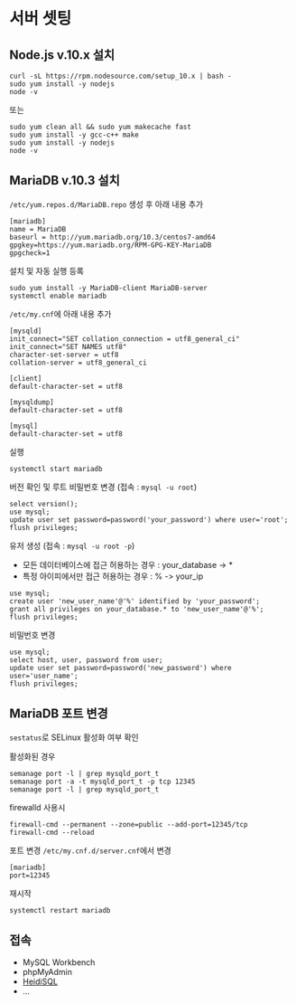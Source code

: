 # 서버 셋팅

## Node.js v.10.x 설치
```
curl -sL https://rpm.nodesource.com/setup_10.x | bash -
sudo yum install -y nodejs
node -v
```
또는
```
sudo yum clean all && sudo yum makecache fast
sudo yum install -y gcc-c++ make
sudo yum install -y nodejs
node -v
```

## MariaDB v.10.3 설치
`/etc/yum.repos.d/MariaDB.repo` 생성 후 아래 내용 추가
```
[mariadb]
name = MariaDB
baseurl = http://yum.mariadb.org/10.3/centos7-amd64
gpgkey=https://yum.mariadb.org/RPM-GPG-KEY-MariaDB
gpgcheck=1
```

설치 및 자동 실행 등록
```
sudo yum install -y MariaDB-client MariaDB-server
systemctl enable mariadb
```

`/etc/my.cnf`에 아래 내용 추가
```
[mysqld]
init_connect="SET collation_connection = utf8_general_ci"  
init_connect="SET NAMES utf8"  
character-set-server = utf8
collation-server = utf8_general_ci

[client]
default-character-set = utf8

[mysqldump]
default-character-set = utf8

[mysql]
default-character-set = utf8
```

실행
```
systemctl start mariadb
```

버전 확인 및 루트 비밀번호 변경 (접속 : `mysql -u root`)
```
select version();
use mysql;
update user set password=password('your_password') where user='root';
flush privileges;
```

유저 생성 (접속 : `mysql -u root -p`)
+ 모든 데이터베이스에 접근 허용하는 경우 : your_database -> *
+ 특정 아이피에서만 접근 허용하는 경우 : % -> your_ip
```
use mysql;
create user 'new_user_name'@'%' identified by 'your_password';
grant all privileges on your_database.* to 'new_user_name'@'%';
flush privileges;
```

비밀번호 변경
```
use mysql;
select host, user, password from user;
update user set password=password('new_password') where user='user_name';
flush privileges;
```

## MariaDB 포트 변경
`sestatus`로 SELinux 활성화 여부 확인

활성화된 경우 
```
semanage port -l | grep mysqld_port_t
semanage port -a -t mysqld_port_t -p tcp 12345
semanage port -l | grep mysqld_port_t
```

firewalld 사용시
```
firewall-cmd --permanent --zone=public --add-port=12345/tcp
firewall-cmd --reload
```

포트 변경
`/etc/my.cnf.d/server.cnf`에서 변경
```
[mariadb]
port=12345
```

재시작
```
systemctl restart mariadb
```

## 접속
+ MySQL Workbench
+ phpMyAdmin
+ [HeidiSQL](https://www.heidisql.com/)
+ ...

